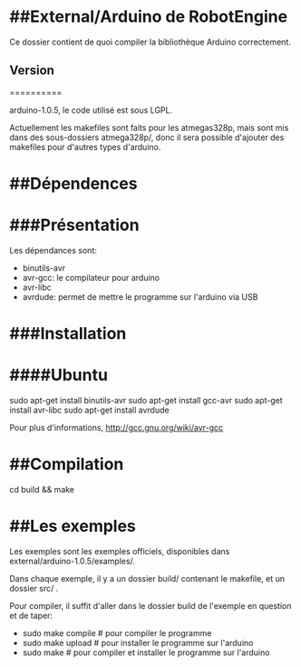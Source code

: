 ##External/Arduino de RobotEngine
=================================

Ce dossier contient de quoi compiler la bibliothèque Arduino correctement.

## Version
==========

arduino-1.0.5, le code utilisé est sous LGPL.

Actuellement les makefiles sont faits pour les atmegas328p, mais sont mis dans des sous-dossiers atmega328p/, donc il sera possible d'ajouter des makefiles pour d'autres types d'arduino.

##Dépendences
=============

###Présentation
===============

Les dépendances sont:
- binutils-avr
- avr-gcc: le compilateur pour arduino
- avr-libc
- avrdude: permet de mettre le programme sur l'arduino via USB

###Installation
===============

####Ubuntu
==========
sudo apt-get install binutils-avr 
sudo apt-get install gcc-avr
sudo apt-get install avr-libc
sudo apt-get install avrdude

Pour plus d'informations, http://gcc.gnu.org/wiki/avr-gcc

##Compilation 
==============

cd build && make

##Les exemples
=======================

Les exemples sont les exemples officiels, disponibles dans external/arduino-1.0.5/examples/.

Dans chaque exemple, il y a un dossier build/ contenant le makefile, et un dossier src/ .

Pour compiler, il suffit d'aller dans le dossier build de l'exemple en question et de taper:
- sudo make compile    # pour compiler le programme
- sudo make upload     # pour installer le programme sur l'arduino
- sudo make            # pour compiler et installer le programme sur l'arduino

